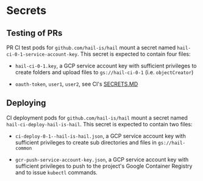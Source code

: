 # Secrets
## Testing of PRs

PR CI test pods for `github.com/hail-is/hail` mount a secret named
`hail-ci-0-1-service-account-key`. This secret is expected to contain four files:

 - `hail-ci-0-1.key`, a GCP service account key with sufficient privileges to
   create folders and upload files to `gs://hail-ci-0-1` (i.e. `objectCreator`)

 - `oauth-token`, `user1`, `user2`, see CI's [SECRETS.MD](./ci/SECRETS.md)

## Deploying

CI deployment pods for `github.com/hail-is/hail` mount a secret named
`hail-ci-deploy-hail-is-hail`. This secret is expected to contain two files:

 - `ci-deploy-0-1--hail-is-hail.json`, a GCP service account key with sufficient
   privileges to create sub directories and files in `gs://hail-common`

 - `gcr-push-service-account-key.json`, a GCP service account key with
   sufficient privileges to push to the project's Google Container Registry and
   to issue `kubectl` commands.
